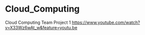 # Cloud_Computing
Cloud Computing Team Project 1
https://www.youtube.com/watch?v=X33Wz6wAt_w&feature=youtu.be
